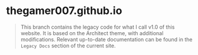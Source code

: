 # thegamer007.github.io

> This branch contains the legacy code for what I call v1.0 of this website. It is based on the Architect theme, with additional modifications. Relevant up-to-date documentation can be found in the `Legacy Docs` section of the current site.
